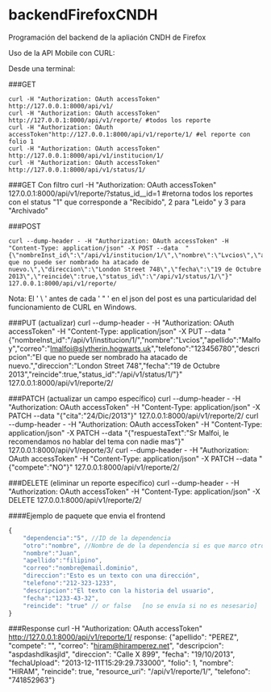 backendFirefoxCNDH
==================

Programación del backend de la apliación CNDH de Firefox

Uso de la API Mobile con CURL:

Desde una terminal:

###GET

	curl -H "Authorization: OAuth accessToken" http://127.0.0.1:8000/api/v1/
	curl -H "Authorization: OAuth accessToken" http://127.0.0.1:8000/api/v1/reporte/ #todos los reporte
	curl -H "Authorization: OAuth accessToken"http://127.0.0.1:8000/api/v1/reporte/1/ #el reporte con folio 1
	curl -H "Authorization: OAuth accessToken" http://127.0.0.1:8000/api/v1/institucion/1/
	curl -H "Authorization: OAuth accessToken" http://127.0.0.1:8000/api/v1/status/1/
	
###GET Con filtro
	curl -H "Authorization: OAuth accessToken" 127.0.0.1:8000/api/v1/reporte/?status_id__id=1 #retorna todos los reportes con el status "1" que corresponde a "Recibido", 2 para "Leido" y 3 para "Archivado"

###POST 

	curl --dump-header - -H "Authorization: OAuth accessToken" -H "Content-Type: application/json" -X POST --data  "{\"nombreInst_id\":\"/api/v1/institucion/1/\",\"nombre\":\"Lvcios\",\"apellido\":\"Malfoy\",\"correo\":\"lmalfoi@slytherin.hogwarts.uk\",\"telefono\":\"123456780\",\"descripcion\":\"El que no puede ser nombrado ha atacado de nuevo.\",\"direccion\":\"London Street 748\",\"fecha\":\"19 de Octubre 2013\",\"reincide\":true,\"status_id\":\"/api/v1/status/1/\"}" 127.0.0.1:8000/api/v1/reporte/

Nota: El ' \ ' antes de cada ' " ' en el json del post es una particularidad del funcionamiento de CURL en Windows.

###PUT (actualizar)
	curl --dump-header - -H "Authorization: OAuth accessToken" -H "Content-Type: application/json" -X PUT --data "{\"nombreInst_id\":\"/api/v1/institucion/1/\",\"nombre\":\"Lvcios\",\"apellido\":\"Malfoy\",\"correo\":\"lmalfoi@slytherin.hogwarts.uk\",\"telefono\":\"123456780\",\"descripcion\":\"El que no puede ser nombrado ha atacado de nuevo.\",\"direccion\":\"London Street 748\",\"fecha\":\"19 de Octubre 2013\",\"reincide\":true,\"status_id\":\"/api/v1/status/1/\"}" 127.0.0.1:8000/api/v1/reporte/2/

###PATCH (actualizar un campo específico)
	curl --dump-header - -H "Authorization: OAuth accessToken" -H "Content-Type: application/json" -X PATCH --data "{\"cita\":\"24/Dic/2013\"}" 127.0.0.1:8000/api/v1/reporte/2/
	curl --dump-header - -H "Authorization: OAuth accessToken" -H "Content-Type: application/json" -X PATCH --data "{\"respuestaText\":\"Sr Malfoi, le recomendamos no hablar del tema con nadie mas\"}" 127.0.0.1:8000/api/v1/reporte/3/
	curl --dump-header - -H "Authorization: OAuth accessToken" -H "Content-Type: application/json" -X PATCH --data "{\"compete\":\"NO\"}" 127.0.0.1:8000/api/v1/reporte/2/


###DELETE (eliminar un reporte específico)
	curl --dump-header - -H "Authorization: OAuth accessToken" -H "Content-Type: application/json" -X DELETE  127.0.0.1:8000/api/v1/reporte/2/

####Ejemplo de paquete que envia el frontend
```js
{
	"dependencia":"5", //ID de la dependencia
	"otro":"nombre", //Nombre de de la dependencia si es que marco otro  [no se envía si no es nesesario]
	"nombre":"Juan", 
	"apellido":"filipino",
	"correo":"nombre@email.dominio",
	"direccion":"Esto es un texto con una dirección",
	"telefono":"212-323-1233",
	"descripcion":"El texto con la historia del usuario",
	"fecha":"1233-43-32",
	"reincide": "true" // or false   [no se envía si no es nesesario]
}
```

###Response 
	curl -H "Authorization: OAuth accessToken" http://127.0.0.1:8000/api/v1/reporte/1/
	response: {"apellido": "PEREZ", "compete": "", "correo": "hiram@hiramperez.net", "descripcion": "aspdashdlkasjld", "direccion": "Calle  X 899", "fecha": "19/10/2013", "fechaUpload": "2013-12-11T15:29:29.733000", "folio": 1, "nombre": "HIRAM", "reincide": true, "resource_uri": "/api/v1/reporte/1/", "telefono": "741852963"} 
